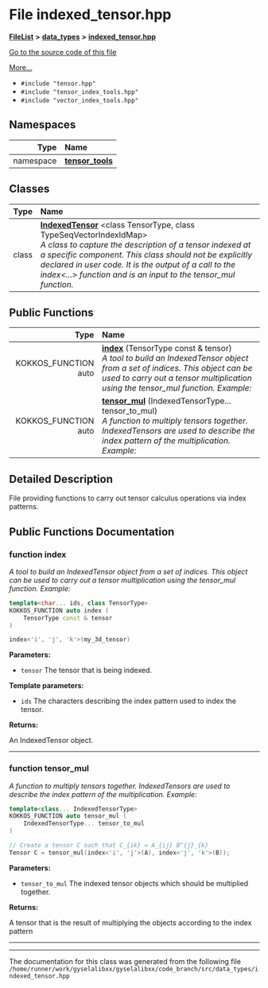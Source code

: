 

# File indexed\_tensor.hpp



[**FileList**](files.md) **>** [**data\_types**](dir_eaa769653453aaefd8cc10e98e9bb3eb.md) **>** [**indexed\_tensor.hpp**](indexed__tensor_8hpp.md)

[Go to the source code of this file](indexed__tensor_8hpp_source.md)

[More...](#detailed-description)

* `#include "tensor.hpp"`
* `#include "tensor_index_tools.hpp"`
* `#include "vector_index_tools.hpp"`













## Namespaces

| Type | Name |
| ---: | :--- |
| namespace | [**tensor\_tools**](namespacetensor__tools.md) <br> |


## Classes

| Type | Name |
| ---: | :--- |
| class | [**IndexedTensor**](classtensor__tools_1_1IndexedTensor.md) &lt;class TensorType, class TypeSeqVectorIndexIdMap&gt;<br>_A class to capture the description of a tensor indexed at a specific component. This class should not be explicitly declared in user code. It is the output of a call to the index&lt;...&gt; function and is an input to the tensor\_mul function._  |






















## Public Functions

| Type | Name |
| ---: | :--- |
|  KOKKOS\_FUNCTION auto | [**index**](#function-index) (TensorType const & tensor) <br>_A tool to build an IndexedTensor object from a set of indices. This object can be used to carry out a tensor multiplication using the tensor\_mul function. Example:_  |
|  KOKKOS\_FUNCTION auto | [**tensor\_mul**](#function-tensor_mul) (IndexedTensorType... tensor\_to\_mul) <br>_A function to multiply tensors together. IndexedTensors are used to describe the index pattern of the multiplication. Example:_  |




























## Detailed Description


File providing functions to carry out tensor calculus operations via index patterns. 


    
## Public Functions Documentation




### function index 

_A tool to build an IndexedTensor object from a set of indices. This object can be used to carry out a tensor multiplication using the tensor\_mul function. Example:_ 
```C++
template<char... ids, class TensorType>
KOKKOS_FUNCTION auto index (
    TensorType const & tensor
) 
```




```C++
index<'i', 'j', 'k'>(my_3d_tensor)
```
 

**Parameters:**


* `tensor` The tensor that is being indexed. 



**Template parameters:**


* `ids` The characters describing the index pattern used to index the tensor. 



**Returns:**

An IndexedTensor object. 





        

<hr>



### function tensor\_mul 

_A function to multiply tensors together. IndexedTensors are used to describe the index pattern of the multiplication. Example:_ 
```C++
template<class... IndexedTensorType>
KOKKOS_FUNCTION auto tensor_mul (
    IndexedTensorType... tensor_to_mul
) 
```




```C++
// Create a tensor C such that C_{ik} = A_{ij} B^{j}_{k}
Tensor C = tensor_mul(index<'i', 'j'>(A), index<'j', 'k'>(B));
```
 

**Parameters:**


* `tensor_to_mul` The indexed tensor objects which should be multiplied together. 



**Returns:**

A tensor that is the result of multiplying the objects according to the index pattern 





        

<hr>

------------------------------
The documentation for this class was generated from the following file `/home/runner/work/gyselalibxx/gyselalibxx/code_branch/src/data_types/indexed_tensor.hpp`

